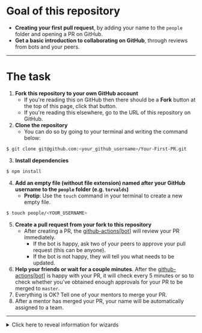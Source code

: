 # Goal of this repository

- **Creating your first pull request**, by adding your name to the `people` folder and opening a PR on GitHub.
- **Get a basic introduction to collaborating on GitHub**, through reviews from bots and your peers.

---

# The task

1. **Fork this repository to your own GitHub account**
   - If you're reading this on GitHub then there should be a **Fork** button at the top of this page, click that button.
   - If you're reading this elsewhere, go to the URL of this repository on GitHub.
2. **Clone the repository**
   - You can do so by going to your terminal and writing the command below:

```bash
$ git clone git@github.com:<your_github_username>/Your-First-PR.git
```

3. **Install dependencies**

```bash
$ npm install
```

4. **Add an empty file (without file extension) named after your GitHub username to the `people` folder (e.g. `torvalds`)**
   - **Protip**: Use the `touch` command in your terminal to create a new empty file.

```bash
$ touch people/<YOUR_USERNAME>
```

5. **Create a pull request from your fork to this repository**
   - After creating a PR, the [github-actions[bot]](https://github.com/apps/github-actions) will review your PR immediately.
     - If the bot is happy, ask two of your peers to approve your pull request (this can be anyone).
     - If the bot is not happy, they will tell you what needs to be updated.
6. **Help your friends or wait for a couple minutes**. After the [github-actions[bot]](https://github.com/apps/github-actions) is happy with your PR, it will check every 5 minutes or so to check whether you've obtained enough approvals for your PR to be merged to `master`.
7. Everything is OK? Tell one of your mentors to merge your PR.
8. After a mentor has merged your PR, your name will be automatically assigned to a team.

---

<details>
   <summary>Click here to reveal information for wizards</summary>

# Files and folders

- `.github`
  - `actions`
    - `check-approvals`
      - `action.yml`: Action definition
      - `check-approvals.js`: Action source code
    - `check-pull-request`: Action definition
      - `action.yml`: Action definition
      - `check-pull-request`: Action source code
    - `create-teams`
      - `action.yml`: Action definition
      - `create-teams.js`: Action source code
  - `workflows`
    - `check-approvals.yml`: Action configuration, you can define check interval here (5 mins is GitHub restriction).
    - `check-pull-request.yml`: Action configuration
    - `create-teams.yml`: Action configuration, you can define team size and total people here.
- `.husky`
  - `.gitignore`
  - `pre-commit`: File that contains commands to execute pre-commit.
- `.very_secret_folder`
  - `dist`: Folder containing the compiled GitHub Actions source code (compiled using `@vercel/ncc` in `build.sh`).
  - `scripts`: Folder containing build script(s), this is referenced in the `package.json`
- `people`: This is where people will add their GitHub username as a file to, this folder is used in `check-pull-request` and `create-teams` actions.
  - For `check-pull-request` we check whether the file name matches the PR opener's username.
  - For `create-teams` we use this folder as base to assign people to `teams.json`.
- `public`: This is a folder we'll automagically deploy on each merge to master (after the `create-teams` action). This will showcase the generated teams.
  - `resources`
    - `magic.js`: A small React component that represents the elements we'll show to the user. It's included through a `text/babel` tag in `index.html` allowing us to use modern JS and React. If you want to change how the teams are presented you can do so here.
    - `styles.css`: Simple stylesheet to create a somewhat presentable team overview.
    - `teams.json`: Contains the teams that were generated in `create-teams` GitHub Action.
  - `index.html`: Simple `index.html` that represents the team overview page. This page includes React, ReactDOM, and Babel through a simple `script` tag. If you wish to add new elements, you can do so here.
  </details>
